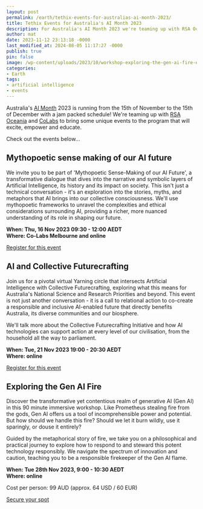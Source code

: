 ```yaml
---
layout: post
permalink: /earth/tethix-events-for-australias-ai-month-2023/
title: Tethix Events for Australia's AI Month 2023
description: For Australia's AI Month 2023 we're teaming up with RSA Oceania and CoLabs to bring some unique events and perspectives to the program.
author: mat
date: 2023-11-12 23:13:18 -0000
last_modified_at: 2024-08-05 11:17:27 -0000
publish: true
pin: false
image: /wp-content/uploads/2023/10/workshop-exploring-the-gen-ai-fire-elements.png
categories:
- Earth
tags:
- artificial intelligence
- events
---
```

Australia's [AI Month](https://www.csiro.au/en/work-with-us/industries/technology/National-AI-Centre/Australias-AI-Month) 2023 is running from the 15th of November to the 15th of December with a jam packed schedule! We're teaming up with [RSA Oceania](https://www.thersa.org/oceania) and [CoLabs](https://colabs.com.au/) to bring some unique events to the program that will excite, empower and educate.  
  
Check out the events below...  

## Mythopoetic sense making of our AI future

We invite you to be part of 'Mythopoetic Sense-Making of our AI Future', a transformative dialogue that dives into the narrative and symbolic layers of Artificial Intelligence, its history and its impact on society. This isn't just a technical conversation - it's an exploration into the stories, myths, and metaphors that AI brings into our collective consciousness. We'll use mythopoetic frameworks to unravel the complexities and ethical considerations surrounding AI, providing a richer, more nuanced understanding of its role in shaping our future.  
  
**When: Thu, 16 Nov 2023 09:30 - 12:00 AEDT**  
**Where: Co-Labs Melbourne and online**

[Register for this event](https://www.eventbrite.com.au/e/mythopoetic-sense-making-of-our-ai-future-tickets-750251561617)

## AI and Collective Futurecrafting

Join us for a pivotal virtual Yarning circle that intersects Artificial Intelligence with Collective Futurecrafting, exploring what this means for Australia's National Science and Research Priorities and beyond. This event is not just another conversation - it is a call to relational action to co-create a responsible and inclusive AI-enabled future that directly benefits Australia, its diverse communities and our biosphere.

We'll talk more about the Collective Futurecrafting Initiative and how AI technologies can support action at every level of our civilisation, from the household all the way to parliament.

**When: Tue, 21 Nov 2023 19:00 - 20:30 AEDT**  
**Where: online**

[Register for this event](https://www.eventbrite.com.au/e/ai-and-collective-futurecrafting-tickets-750388792077)

## Exploring the Gen AI Fire

Discover the transformative yet contentious realm of generative AI (Gen AI) in this 90 minute immersive workshop. Like Prometheus stealing fire from the gods, Gen AI offers us a tool of incomprehensible power and potential. But how should we handle this fire? Should we let it burn wildly, use it sparingly, or douse it entirely?

Guided by the metaphorical story of fire, we take you on a philosophical and practical journey to explore how to respond to and steward this potent technology responsibly. We navigate the spectrum of innovation and caution, teaching you to be a responsible firekeeper of the Gen AI flame.

**When: Tue 28th Nov 2023, 9:00 - 10:30 AEDT**  
**Where: online**

Cost per person: 99 AUD (approx. 64 USD / 60 EUR)  
  
[Secure your spot](https://events.humanitix.com/exploring-the-gen-ai-fire)

